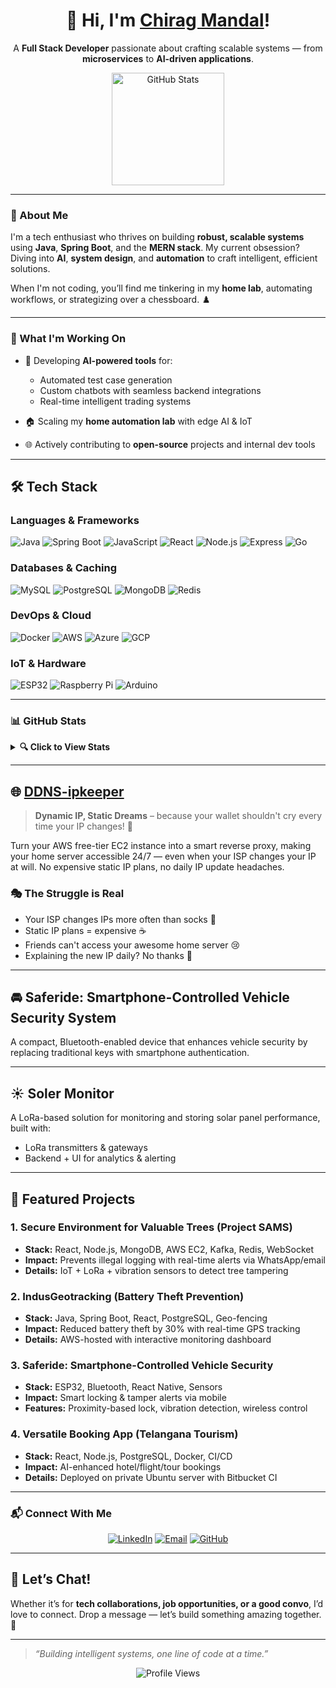 <div align="center">
  <h1>👋 Hi, I'm <a href="https://profile.dopum.in">Chirag Mandal</a>!</h1>
  <p>
    A <strong>Full Stack Developer</strong> passionate about crafting scalable systems — from <b>microservices</b> to <b>AI-driven applications</b>.
  </p>
  <img src="https://github-readme-stats.vercel.app/api?username=bohemiyan&show_icons=true&count_private=true&theme=radical" height="180px" alt="GitHub Stats">
</div>

---

### 🌟 About Me

I'm a tech enthusiast who thrives on building **robust, scalable systems** using **Java**, **Spring Boot**, and the **MERN stack**. My current obsession? Diving into **AI**, **system design**, and **automation** to craft intelligent, efficient solutions.

When I'm not coding, you’ll find me tinkering in my **home lab**, automating workflows, or strategizing over a chessboard. ♟️

---

### 🚀 What I'm Working On

- 🧠 Developing **AI-powered tools** for:
  - Automated test case generation
  - Custom chatbots with seamless backend integrations
  - Real-time intelligent trading systems

- 🏠 Scaling my **home automation lab** with edge AI & IoT

- 🌐 Actively contributing to **open-source** projects and internal dev tools

---

## 🛠️ Tech Stack

### **Languages & Frameworks**
![Java](https://img.shields.io/badge/Java-ED8B00?style=for-the-badge&logo=java&logoColor=white)
![Spring Boot](https://img.shields.io/badge/Spring_Boot-F2F4F9?style=for-the-badge&logo=spring-boot)
![JavaScript](https://img.shields.io/badge/JavaScript-323330?style=for-the-badge&logo=javascript&logoColor=F7DF1E)
![React](https://img.shields.io/badge/React-20232A?style=for-the-badge&logo=react&logoColor=61DAFB)
![Node.js](https://img.shields.io/badge/Node.js-339933?style=for-the-badge&logo=nodedotjs&logoColor=white)
![Express](https://img.shields.io/badge/Express.js-000000?style=for-the-badge&logo=express&logoColor=white)
![Go](https://img.shields.io/badge/Go-00ADD8?style=for-the-badge&logo=go&logoColor=white)


### **Databases & Caching**
![MySQL](https://img.shields.io/badge/MySQL-005C84?style=for-the-badge&logo=mysql&logoColor=white)
![PostgreSQL](https://img.shields.io/badge/PostgreSQL-316192?style=for-the-badge&logo=postgresql&logoColor=white)
![MongoDB](https://img.shields.io/badge/MongoDB-4EA94B?style=for-the-badge&logo=mongodb&logoColor=white)
![Redis](https://img.shields.io/badge/Redis-D82C20?style=for-the-badge&logo=redis&logoColor=white)

### **DevOps & Cloud**
![Docker](https://img.shields.io/badge/Docker-2CA5E0?style=for-the-badge&logo=docker&logoColor=white)
![AWS](https://img.shields.io/badge/Amazon_AWS-FF9900?style=for-the-badge&logo=amazonaws&logoColor=white)
![Azure](https://img.shields.io/badge/Microsoft_Azure-0089D6?style=for-the-badge&logo=microsoft-azure&logoColor=white)
![GCP](https://img.shields.io/badge/Google_Cloud-4285F4?style=for-the-badge&logo=google-cloud&logoColor=white)

### **IoT & Hardware**
![ESP32](https://img.shields.io/badge/ESP32-E7352C?style=for-the-badge&logo=espressif&logoColor=white)
![Raspberry Pi](https://img.shields.io/badge/Raspberry%20Pi-A22846?style=for-the-badge&logo=Raspberry%20Pi&logoColor=white)
![Arduino](https://img.shields.io/badge/Arduino-00979D?style=for-the-badge&logo=Arduino&logoColor=white)

---

### 📊 GitHub Stats

<details>
  <summary><b>🔍 Click to View Stats</b></summary>
  <p align="center">
    <img src="https://github-readme-stats.vercel.app/api?username=bohemiyan&show_icons=true&count_private=true&theme=radical" width="400" alt="GitHub Stats">
    <img src="https://github-readme-streak-stats.herokuapp.com/?user=bohemiyan&theme=radical" width="400" alt="GitHub Streak">
    <img src="https://github-readme-stats.vercel.app/api/top-langs/?username=bohemiyan&layout=compact&langs_count=10&theme=radical" width="400" alt="Top Languages">
  </p>
</details>

---
## 🌐 [DDNS-ipkeeper](https://github.com/bohemiyan/DDNS-ipkeeper)


> **Dynamic IP, Static Dreams** – because your wallet shouldn't cry every time your IP changes! 💸

Turn your AWS free-tier EC2 instance into a smart reverse proxy, making your home server accessible 24/7 — even when your ISP changes your IP at will. No expensive static IP plans, no daily IP update headaches.

### 🎭 The Struggle is Real
- Your ISP changes IPs more often than socks 🧦
- Static IP plans = expensive ☕
- Friends can't access your awesome home server 😢
- Explaining the new IP daily? No thanks 🔄

---

## 🚘 Saferide: Smartphone-Controlled Vehicle Security System

A compact, Bluetooth-enabled device that enhances vehicle security by replacing traditional keys with smartphone authentication.

---

## ☀️ Soler Monitor

A LoRa-based solution for monitoring and storing solar panel performance, built with:
- LoRa transmitters & gateways
- Backend + UI for analytics & alerting

---

## 💼 Featured Projects

### **1. Secure Environment for Valuable Trees (Project SAMS)**
- **Stack:** React, Node.js, MongoDB, AWS EC2, Kafka, Redis, WebSocket  
- **Impact:** Prevents illegal logging with real-time alerts via WhatsApp/email  
- **Details:** IoT + LoRa + vibration sensors to detect tree tampering

### **2. IndusGeotracking (Battery Theft Prevention)**
- **Stack:** Java, Spring Boot, React, PostgreSQL, Geo-fencing  
- **Impact:** Reduced battery theft by 30% with real-time GPS tracking  
- **Details:** AWS-hosted with interactive monitoring dashboard

### **3. Saferide: Smartphone-Controlled Vehicle Security**
- **Stack:** ESP32, Bluetooth, React Native, Sensors  
- **Impact:** Smart locking & tamper alerts via mobile  
- **Features:** Proximity-based lock, vibration detection, wireless control

### **4. Versatile Booking App (Telangana Tourism)**
- **Stack:** React, Node.js, PostgreSQL, Docker, CI/CD  
- **Impact:** AI-enhanced hotel/flight/tour bookings  
- **Details:** Deployed on private Ubuntu server with Bitbucket CI

---

### 📬 Connect With Me

<p align="center">
  <a href="https://www.linkedin.com/in/chirag-mandal-435518241"><img src="https://img.shields.io/badge/LinkedIn-0077B5?style=flat-square&logo=linkedin&logoColor=white" alt="LinkedIn"></a>
  <a href="mailto:chiragmnndl@gmail.com"><img src="https://img.shields.io/badge/Email-c14438?style=flat-square&logo=gmail&logoColor=white" alt="Email"></a>
  <a href="https://github.com/bohemiyan"><img src="https://img.shields.io/badge/GitHub-121011?style=flat-square&logo=github&logoColor=white" alt="GitHub"></a>
</p>

---

## 💬 Let’s Chat!

Whether it’s for **tech collaborations, job opportunities, or a good convo**, I’d love to connect. Drop a message — let’s build something amazing together. 🚀

---

> *“Building intelligent systems, one line of code at a time.”*

<div align="center">
  <img src="https://komarev.com/ghpvc/?username=bohemiyan&style=flat-square&color=blue" alt="Profile Views">
</div>
